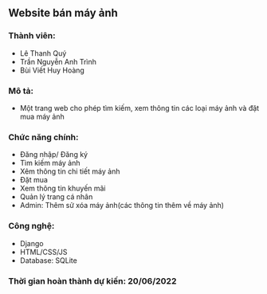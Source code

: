 ## Website bán máy ảnh

### Thành viên:
- Lê Thanh Quý
- Trần Nguyễn Anh Trình
- Bùi Viết Huy Hoàng

### Mô tả:
- Một trang web cho phép tìm kiếm, xem thông tin các loại máy ảnh và đặt mua máy ảnh

### Chức năng chính: 
- Đăng nhập/ Đăng ký
- Tìm kiếm máy ảnh
- Xêm thông tin chi tiết máy ảnh
- Đặt mua
- Xem thông tin khuyến mãi
- Quản lý trang cá nhân 
- Admin: Thêm sử xóa máy ảnh(các thông tin thêm về máy ảnh)

### Công nghệ:

- Django
- HTML/CSS/JS
- Database: SQLite

### Thời gian hoàn thành dự kiến: 20/06/2022
